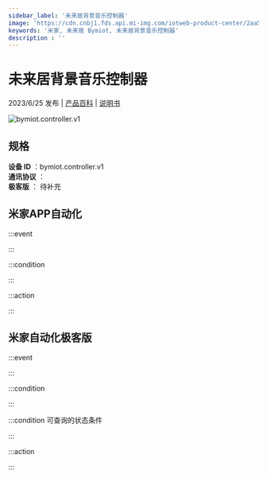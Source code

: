 ```yaml
---
sidebar_label: '未来居背景音乐控制器'
image: 'https://cdn.cnbj1.fds.api.mi-img.com/iotweb-product-center/2aa505226cd6979ec3111d8b8c06c8ea_1681375643101.png?GalaxyAccessKeyId=AKVGLQWBOVIRQ3XLEW&Expires=9223372036854775807&Signature=tDCMhrWWsAAahbTJnMpjBEH5428='
keywords: '米家, 未来居 Bymiot, 未来居背景音乐控制器'
description : ''
---
```

# 未来居背景音乐控制器

2023/6/25 发布 | [产品百科](https://home.mi.com/webapp/content/baike/product/index.html?model=bymiot.controller.v1/) | [说明书](https://home.mi.com/views/introduction.html?model=bymiot.controller.v1&region=cn)

![bymiot.controller.v1](https://cdn.cnbj1.fds.api.mi-img.com/iotweb-product-center/2aa505226cd6979ec3111d8b8c06c8ea_1681375643101.png?GalaxyAccessKeyId=AKVGLQWBOVIRQ3XLEW&Expires=9223372036854775807&Signature=tDCMhrWWsAAahbTJnMpjBEH5428=)

## 规格  
> 
**设备 ID** ：bymiot.controller.v1  
**通讯协议** ：  
**极客版**  ： 待补充 


## 米家APP自动化  

:::event  

:::

:::condition  

:::

:::action   

:::

## 米家自动化极客版  

:::event  

:::

:::condition  

:::

:::condition 可查询的状态条件  

:::

:::action  

:::

        
